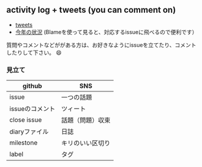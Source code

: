 ## activity log + tweets (you can comment on)

* [tweets](https://github.com/b0101/activity/issues?q=is%3Aissue+is%3Aclosed)
* [今年の状況](diary-2015.md) (Blameを使って見ると、対応するissueに飛べるので便利です）


質問やコメントなどががある方は、お好きなようにissueを立てたり、コメントしたりして下さい。 :smile:

### 見立て

github | SNS
----- | -----
issue | 一つの話題
issueのコメント | ツィート
close issue | 話題（問題）収束
diaryファイル | 日誌
milestone | キリのいい区切り
label | タグ
